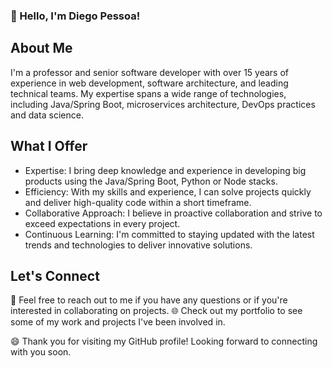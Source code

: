 ### 👋 Hello, I'm Diego Pessoa!

## About Me
I'm a professor and senior software developer with over 15 years of experience in web development, software architecture, and leading technical teams. My expertise spans a wide range of technologies, including Java/Spring Boot, microservices architecture, DevOps practices and data science.

## What I Offer
* Expertise: I bring deep knowledge and experience in developing big products using the Java/Spring Boot, Python or Node stacks.
* Efficiency: With my skills and experience, I can solve projects quickly and deliver high-quality code within a short timeframe.
* Collaborative Approach: I believe in proactive collaboration and strive to exceed expectations in every project.
* Continuous Learning: I'm committed to staying updated with the latest trends and technologies to deliver innovative solutions.

## Let's Connect
💬 Feel free to reach out to me if you have any questions or if you're interested in collaborating on projects.
🌐 Check out my portfolio to see some of my work and projects I've been involved in.

😄 Thank you for visiting my GitHub profile! Looking forward to connecting with you soon.
